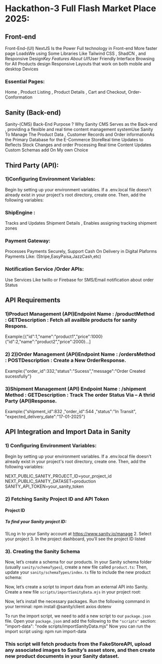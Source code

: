 # Hackathon-3 Full Flash Market Place 2025:

## Front-end
Front-End-(UI) NextJS Is the Power Full technology in Front-end More faster page Loads​We using Some Libraries Like Tailwind CSS , ShadCN , and Responsive Design​*Key Features About UI!*​User Friendly Interface
Browsing for All Products design Responsive Layouts that work on both mobile and desktop Devices ​

### Essential Pages:
Home , Product Listing , Product Details , Cart and Checkout, Order-Conformation

## Sanity (Back-end)
Sanity-(CMS) Back-End Purpose ? Why Sanity CMS Serves as the Back-end , providing a flexible and real time content management system​Use Sanity To Manage The Product Data , Customer Records and Order information​As the Primary Database for the E-Commerce Store​Real time Updates to Reflects Stock Changes and order
Processing ​Real time Content Updates ​Custom Schemas add On My own Choice ​


## Third Party (API):
### 1)Configuring Environment Variables:
Begin by setting up your environment variables. If a .env.local file doesn't already exist in your project's root directory, create one. Then, add the following variables:


###  ShipEngine :​
Tracks and Updates Shipment Details , Enables assigning tracking shipment zones​

###  Payment Gateway:​
Processes Payments Securely, Support Cash On Delivery in Digital Plaforms Payments Like: (Stripe,EasyPaisa,JazzCash,etc)​

###  Notification Service /Order APIs:​
Use Services Like twillo or Firebase for SMS/Email notification about order Status​

## API Requirements​

### ​1)Product Management ​(API)​Endpoint Name : /product​Method : GET​Description : Fetch all availble products for sanity ​Respons.
Example:​[​{"id":1,"name":"product1","price":1000}​{"id":2,"name":"product2","price":2000}...​]
### 2) 2))Order Management​ (API)​Endpoint Name : /orders​Method : POST​Description : Create a New Order​Response.
Example:​{"order_id":332,"status":"Sucess","message":"​Order Created sucessfully"}​​
### 3)Shipment Management (API) Endpoint Name : /shipment​Method : GET​Description : Track The order Status Via – A thrid Party (API)​Response.
Example:​{"shipment_id":832 ,"order_id":544 ,"status":"In Transit", ​"expected_delivery_date":"17-01-2025"}



## API Integration and Import Data in Sanity 

### 1) Configuring Environment Variables:
Begin by setting up your environment variables. If a .env.local file doesn't already exist in your project's root directory, create one. Then, add the following variables:
 
NEXT_PUBLIC_SANITY_PROJECT_ID=your_project_id
NEXT_PUBLIC_SANITY_DATASET=production
SANITY_API_TOKEN=your_sanity_token

### 2) Fetching Sanity Project ID and API Token
#### Project ID
##### To find your Sanity project ID:
1)Log in to your Sanity account at https://www.sanity.io/manage
2. Select your project
3. In the project dashboard, you’ll see the project ID listed

### 3). Creating the Sanity Schema
Now, let’s create a schema for our products. In your Sanity schema folder (usually `sanity/schemaTypes`), create a new file called `product.ts`:
Then, update your `sanity/schemaTypes/index.ts` file to include the new product schema:

Now, let’s create a script to import data from an external API into Sanity. Create a new file `scripts/importSanityData.mjs` in your project root:

Now, let’s install the necessary packages. Run the following command in your terminal:
                                  npm install @sanity/client axios dotenv

To run the import script, we need to add a new script to our `package.json` file. Open your `package.json` and add the following to the `"scripts"` section:
                                   "import-data": "node scripts/importSanityData.mjs"
Now you can run the import script using:
                                   npm run import-data
### This script will fetch products from the FakeStoreAPI, upload any associated images to Sanity’s asset store, and then create new product documents in your Sanity dataset.

